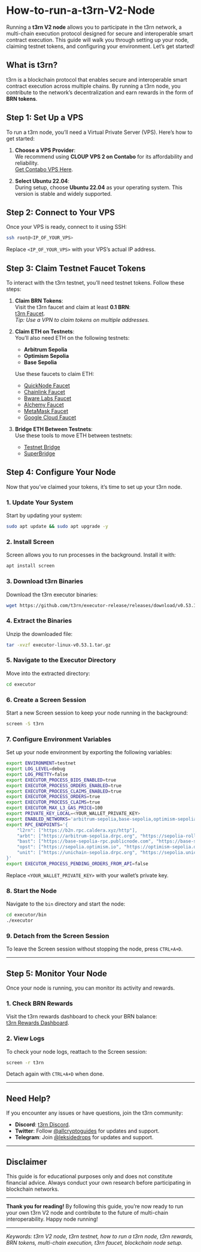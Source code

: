 # How-to-run-a-t3rn-V2-Node


Running a **t3rn V2 node** allows you to participate in the t3rn network, a multi-chain execution protocol designed for secure and interoperable smart contract execution. This guide will walk you through setting up your node, claiming testnet tokens, and configuring your environment. Let’s get started!  


## **What is t3rn?**  
t3rn is a blockchain protocol that enables secure and interoperable smart contract execution across multiple chains. By running a t3rn node, you contribute to the network’s decentralization and earn rewards in the form of **BRN tokens**.  


## **Step 1: Set Up a VPS**  
To run a t3rn node, you’ll need a Virtual Private Server (VPS). Here’s how to get started:  

1. **Choose a VPS Provider**:  
   We recommend using **CLOUP VPS 2 on Contabo** for its affordability and reliability.  
   [Get Contabo VPS Here]([https://www.tkqlhce.com/click-101114590-13484397](https://www.tkqlhce.com/5k117cy63y5LNMNPTTSSSLNRMOOPST?sid=medium)).  

2. **Select Ubuntu 22.04**:  
   During setup, choose **Ubuntu 22.04** as your operating system. This version is stable and widely supported.  


## **Step 2: Connect to Your VPS**  
Once your VPS is ready, connect to it using SSH:  

```bash  
ssh root@<IP_OF_YOUR_VPS>  
```  
Replace `<IP_OF_YOUR_VPS>` with your VPS’s actual IP address.  


## **Step 3: Claim Testnet Faucet Tokens**  
To interact with the t3rn testnet, you’ll need testnet tokens. Follow these steps:  

1. **Claim BRN Tokens**:  
   Visit the t3rn faucet and claim at least **0.1 BRN**:  
   [t3rn Faucet](https://b2n.hub.caldera.xyz/).  
   *Tip: Use a VPN to claim tokens on multiple addresses.*  

2. **Claim ETH on Testnets**:  
   You’ll also need ETH on the following testnets:  
   - **Arbitrum Sepolia**  
   - **Optimism Sepolia**  
   - **Base Sepolia**  

   Use these faucets to claim ETH:  
   - [QuickNode Faucet](https://faucet.quicknode.com/arbitrum/sepolia)  
   - [Chainlink Faucet](https://faucets.chain.link/arbitrum-sepolia)  
   - [Bware Labs Faucet](https://bwarelabs.com/faucets/arbitrum-sepolia)  
   - [Alchemy Faucet](https://www.alchemy.com/faucets/ethereum-sepolia)  
   - [MetaMask Faucet](https://docs.metamask.io/developer-tools/faucet/)  
   - [Google Cloud Faucet](https://cloud.google.com/application/web3/faucet/ethereum/sepolia)  

3. **Bridge ETH Between Testnets**:  
   Use these tools to move ETH between testnets:  
   - [Testnet Bridge](https://testnetbridge.com/sepolia)  
   - [SuperBridge](https://testnets.superbridge.app/base-sepolia)  


## **Step 4: Configure Your Node**  
Now that you’ve claimed your tokens, it’s time to set up your t3rn node.  

### **1. Update Your System**  
Start by updating your system:  
```bash  
sudo apt update && sudo apt upgrade -y  
```  

### **2. Install Screen**  
Screen allows you to run processes in the background. Install it with:  
```bash  
apt install screen  
```  

### **3. Download t3rn Binaries**  
Download the t3rn executor binaries:  
```bash  
wget https://github.com/t3rn/executor-release/releases/download/v0.53.1/executor-linux-v0.53.1.tar.gz  
```  

### **4. Extract the Binaries**  
Unzip the downloaded file:  
```bash  
tar -xvzf executor-linux-v0.53.1.tar.gz  
```  

### **5. Navigate to the Executor Directory**  
Move into the extracted directory:  
```bash  
cd executor  
```  

### **6. Create a Screen Session**  
Start a new Screen session to keep your node running in the background:  
```bash  
screen -S t3rn  
```  

### **7. Configure Environment Variables**  
Set up your node environment by exporting the following variables:  

```bash  
export ENVIRONMENT=testnet  
export LOG_LEVEL=debug  
export LOG_PRETTY=false  
export EXECUTOR_PROCESS_BIDS_ENABLED=true  
export EXECUTOR_PROCESS_ORDERS_ENABLED=true  
export EXECUTOR_PROCESS_CLAIMS_ENABLED=true  
export EXECUTOR_PROCESS_ORDERS=true  
export EXECUTOR_PROCESS_CLAIMS=true  
export EXECUTOR_MAX_L3_GAS_PRICE=100  
export PRIVATE_KEY_LOCAL=<YOUR_WALLET_PRIVATE_KEY>  
export ENABLED_NETWORKS='arbitrum-sepolia,base-sepolia,optimism-sepolia,l2rn'  
export RPC_ENDPOINTS='{  
    "l2rn": ["https://b2n.rpc.caldera.xyz/http"],  
    "arbt": ["https://arbitrum-sepolia.drpc.org", "https://sepolia-rollup.arbitrum.io/rpc"],  
    "bast": ["https://base-sepolia-rpc.publicnode.com", "https://base-sepolia.drpc.org"],  
    "opst": ["https://sepolia.optimism.io", "https://optimism-sepolia.drpc.org"],  
    "unit": ["https://unichain-sepolia.drpc.org", "https://sepolia.unichain.org"]  
}'  
export EXECUTOR_PROCESS_PENDING_ORDERS_FROM_API=false  
```  

Replace `<YOUR_WALLET_PRIVATE_KEY>` with your wallet’s private key.  

### **8. Start the Node**  
Navigate to the `bin` directory and start the node:  
```bash  
cd executor/bin  
./executor  
```  

### **9. Detach from the Screen Session**  
To leave the Screen session without stopping the node, press `CTRL+A+D`.  

---

## **Step 5: Monitor Your Node**  
Once your node is running, you can monitor its activity and rewards.  

### **1. Check BRN Rewards**  
Visit the t3rn rewards dashboard to check your BRN balance:  
[t3rn Rewards Dashboard](https://unlock3d.t3rn.io/rewards).  

### **2. View Logs**  
To check your node logs, reattach to the Screen session:  
```bash  
screen -r t3rn  
```  
Detach again with `CTRL+A+D` when done.  

---

## **Need Help?**  
If you encounter any issues or have questions, join the t3rn community:  
- **Discord**: [t3rn Discord](https://discord.gg/D5p9rmUexr).  
- **Twitter**: Follow [@allcryptoguides](https://x.com/allcryptoguides) for updates and support.  
- **Telegram**: Join [@leksidedrops](https://t.me/leksidedrops) for updates and support.  

---

## **Disclaimer**  
This guide is for educational purposes only and does not constitute financial advice. Always conduct your own research before participating in blockchain networks.  

---

**Thank you for reading!** By following this guide, you’re now ready to run your own t3rn V2 node and contribute to the future of multi-chain interoperability. Happy node running!  

---  
*Keywords: t3rn V2 node, t3rn testnet, how to run a t3rn node, t3rn rewards, BRN tokens, multi-chain execution, t3rn faucet, blockchain node setup.*
